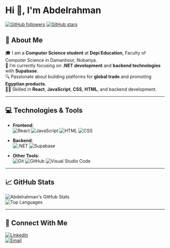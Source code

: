 # Hi 👋, I'm Abdelrahman

[![GitHub followers](https://img.shields.io/github/followers/Abdelrahman1625?label=Follow%20Me&style=social)](https://github.com/Abdelrahman1625)
[![GitHub stars](https://img.shields.io/github/stars/Abdelrahman1625?style=social)](https://github.com/Abdelrahman1625)

## 🌟 About Me
🎓 I am a **Computer Science student** at **Depi Education**, Faculty of Computer Science in Damanhour, Nubariya.  
🌱 I’m currently focusing on **.NET development** and **backend technologies** with **Supabase**.  
🔍 Passionate about building platforms for **global trade** and promoting **Egyptian products**.  
👨‍💻 Skilled in **React**, **JavaScript**, **CSS**, **HTML**, and backend development.

---

## 💻 Technologies & Tools
- **Frontend**:  
  ![React](https://img.shields.io/badge/React-%2320232a.svg?style=for-the-badge&logo=react&logoColor=%2361DAFB)
  ![JavaScript](https://img.shields.io/badge/JavaScript-%23F7DF1E.svg?style=for-the-badge&logo=javascript&logoColor=black)
  ![HTML](https://img.shields.io/badge/HTML-%23E34F26.svg?style=for-the-badge&logo=html5&logoColor=white)
  ![CSS](https://img.shields.io/badge/CSS-%231572B6.svg?style=for-the-badge&logo=css3&logoColor=white)

- **Backend**:  
  ![.NET](https://img.shields.io/badge/.NET-%235C2D91.svg?style=for-the-badge&logo=dotnet&logoColor=white)
  ![Supabase](https://img.shields.io/badge/Supabase-%2300C4B5.svg?style=for-the-badge&logo=supabase&logoColor=white)

- **Other Tools**:  
  ![Git](https://img.shields.io/badge/Git-%23F05032.svg?style=for-the-badge&logo=git&logoColor=white)
  ![GitHub](https://img.shields.io/badge/GitHub-%23181717.svg?style=for-the-badge&logo=github&logoColor=white)
  ![Visual Studio Code](https://img.shields.io/badge/VS%20Code-%23007ACC.svg?style=for-the-badge&logo=visual-studio-code&logoColor=white)

---

## 📈 GitHub Stats
![Abdelrahman's GitHub Stats](https://github-readme-stats.vercel.app/api?username=Abdelrahman1625&show_icons=true&theme=radical&count_private=true)  
![Top Languages](https://github-readme-stats.vercel.app/api/top-langs/?username=Abdelrahman1625&layout=compact&theme=radical)

---

## 🔗 Connect With Me
[![LinkedIn](https://img.shields.io/badge/LinkedIn-0A66C2?style=for-the-badge&logo=linkedin&logoColor=white)](https://www.linkedin.com/in/abdelrahman-adel-0a1o234567/)  
[![Email](https://img.shields.io/badge/Email-EA4335?style=for-the-badge&logo=gmail&logoColor=white)](mailto:abdelrahman.adel063@gmail.com)
